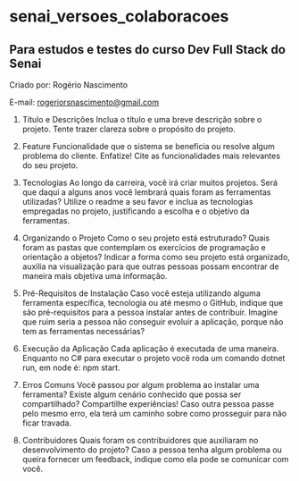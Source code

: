 # senai_versoes_colaboracoes
## Para estudos e testes do curso Dev Full Stack do Senai

Criado por: Rogério Nascimento

E-mail: rogeriorsnascimento@gmail.com

1. Título e Descrições
Inclua o título e uma breve descrição sobre o projeto. Tente trazer clareza sobre o propósito do projeto.

2. Feature
Funcionalidade que o sistema se beneficia ou resolve algum problema do cliente.
Enfatize! Cite as funcionalidades mais relevantes do seu projeto.

3. Tecnologias
Ao longo da carreira, você irá criar muitos projetos. Será que daqui a alguns anos você lembrará quais foram as ferramentas utilizadas?
Utilize o readme a seu favor e inclua as tecnologias empregadas no projeto, justificando a escolha e o objetivo da ferramentas.

4. Organizando o Projeto
Como o seu projeto está estruturado? Quais foram as pastas que contemplam os exercícios de programação e orientação a objetos?
Indicar a forma como seu projeto está organizado, auxilia na visualização para que outras pessoas possam encontrar de maneira mais objetiva uma informação.

5. Pré-Requisitos de Instalação
Caso você esteja utilizando alguma ferramenta específica, tecnologia ou até mesmo o GitHub, indique que são pré-requisitos para a pessoa instalar antes de contribuir.
Imagine que ruim seria a pessoa não conseguir evoluir a aplicação, porque não tem as ferramentas necessárias?

6. Execução da Aplicação
Cada aplicação é executada de uma maneira. Enquanto no C# para executar o projeto você roda um comando dotnet run, em node é: npm start.

7. Erros Comuns
Você passou por algum problema ao instalar uma ferramenta? Existe algum cenário conhecido que possa ser compartilhado?
Compartilhe experiências! Caso outra pessoa passe pelo mesmo erro, ela terá um caminho sobre como prosseguir para não ficar travada.

8. Contribuidores
Quais foram os contribuidores que auxiliaram no desenvolvimento do projeto? Caso a pessoa tenha algum problema ou queira fornecer um feedback, indique como ela pode se comunicar com você.


